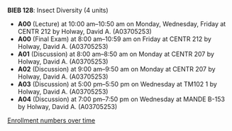 **BIEB 128**: Insect Diversity (4 units)

- **A00** (Lecture) at 10:00 am–10:50 am on Monday, Wednesday, Friday at CENTR 212 by Holway, David A. (A03705253)
- **A00** (Final Exam) at 8:00 am–10:59 am on Friday at CENTR 212 by Holway, David A. (A03705253)
- **A01** (Discussion) at 8:00 am–8:50 am on Monday at CENTR 207 by Holway, David A. (A03705253)
- **A02** (Discussion) at 9:00 am–9:50 am on Monday at CENTR 207 by Holway, David A. (A03705253)
- **A03** (Discussion) at 5:00 pm–5:50 pm on Wednesday at TM102 1 by Holway, David A. (A03705253)
- **A04** (Discussion) at 7:00 pm–7:50 pm on Wednesday at MANDE B-153 by Holway, David A. (A03705253)

[Enrollment numbers over time](./BIEB128.tsv)
